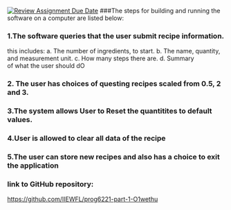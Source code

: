 [![Review Assignment Due Date](https://classroom.github.com/assets/deadline-readme-button-24ddc0f5d75046c5622901739e7c5dd533143b0c8e959d652212380cedb1ea36.svg)](https://classroom.github.com/a/Oa99dRjC)
###The steps for building and running the software on a computer are listed below:

### 1.The software queries that the user submit recipe information.
this includes: 
a. The number of ingredients, to start.
b. The name, quantity, and measurement unit. 
c. How many steps there are.
d. Summary of what the user should dO

### 2. The user has choices of questing recipes scaled from 0.5, 2 and 3.

### 3.The system allows User to Reset the quantitites to default values.

### 4.User is allowed to clear all data of the recipe

### 5.The user can store new recipes and also has a choice to exit the application

### link to GitHub repository:
https://github.com/IIEWFL/prog6221-part-1-O1wethu
